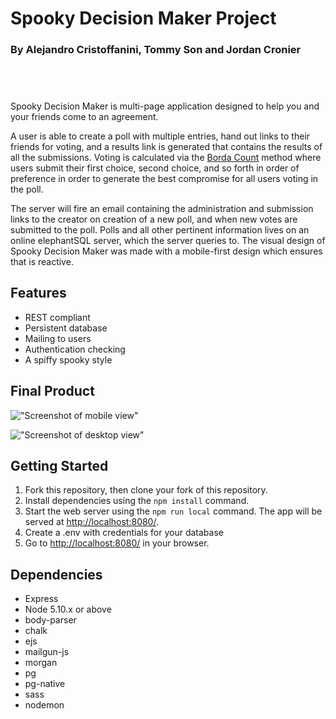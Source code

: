 # Spooky Decision Maker Project

### By Alejandro Cristoffanini, Tommy Son and Jordan Cronier

## &nbsp;
Spooky Decision Maker is multi-page application designed to help you and your friends come to an agreement.

A user is able to create a poll with multiple entries, hand out links to their friends for voting, and a results link is generated that contains the results of all the submissions. Voting is calculated via the [Borda Count](https://en.wikipedia.org/wiki/Borda_count) method where users submit their first choice, second choice, and so forth in order of preference in order to generate the best compromise for all users voting in the poll. 

The server will fire an email containing the administration and submission links to the creator on creation of a new poll, and when new votes are submitted to the poll. Polls and all other pertinent information lives on an online elephantSQL server, which the server queries to. The visual design of Spooky Decision Maker was made with a mobile-first design which ensures that is reactive.

## Features

- REST compliant
- Persistent database
- Mailing to users
- Authentication checking
- A spiffy spooky style

## Final Product
!["Screenshot of mobile view"]()

!["Screenshot of desktop view"]()

## Getting Started

1. Fork this repository, then clone your fork of this repository.
2. Install dependencies using the `npm install` command.
3. Start the web server using the `npm run local` command. The app will be served at <http://localhost:8080/>.
4. Create a .env with credentials for your database
5. Go to <http://localhost:8080/> in your browser.


## Dependencies

- Express
- Node 5.10.x or above
- body-parser
- chalk
- ejs
- mailgun-js
- morgan
- pg
- pg-native
- sass
- nodemon
